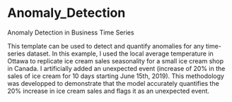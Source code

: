 # Anomaly_Detection
Anomaly Detection in Business Time Series

This template can be used to detect and quantify anomalies for any time-series dataset. In this example, I used the local average temperature in Ottawa to replicate ice cream sales seasonality for a small ice cream shop in Canada. I artificially added an unexpected event (increase of 20% in the sales of ice cream for 10 days starting June 15th, 2019). This methodology was developped to demonstrate that the model accurately quantifies the 20% increase in ice cream sales and flags it as an unexpected event.
